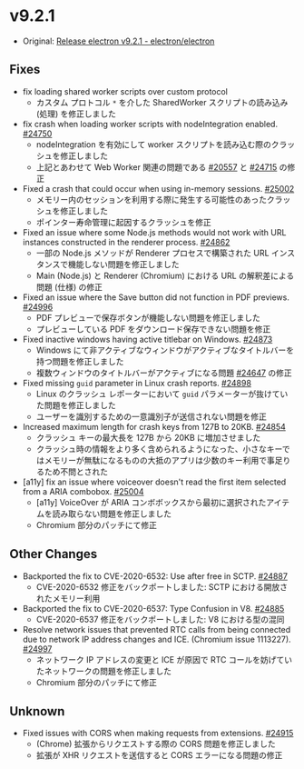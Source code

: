 # v9.2.1

- Original: [Release electron v9.2.1 - electron/electron](https://github.com/electron/electron/releases/tag/v9.2.1)

## Fixes

- fix loading shared worker scripts over custom protocol
  - カスタム プロトコル `*` を介した SharedWorker スクリプトの読み込み (処理) を修正しました
- fix crash when loading worker scripts with nodeIntegration enabled. [#24750](https://github.com/electron/electron/pull/24750)
  - nodeIntegration を有効にして worker スクリプトを読み込む際のクラッシュを修正しました
  - 上記とあわせて Web Worker 関連の問題である [#20557](https://github.com/electron/electron/issues/20557) と [#24715](https://github.com/electron/electron/issues/24715) の修正
- Fixed a crash that could occur when using in-memory sessions. [#25002](https://github.com/electron/electron/pull/25002)
  - メモリー内のセッションを利用する際に発生する可能性のあったクラッシュを修正しました
  - ポインター寿命管理に起因するクラッシュを修正
- Fixed an issue where some Node.js methods would not work with URL instances constructed in the renderer process. [#24862](https://github.com/electron/electron/pull/24862)
  - 一部の Node.js メソッドが Renderer プロセスで構築された URL インスタンスで機能しない問題を修正しました
  - Main (Node.js) と Renderer (Chromium) における URL の解釈差による問題 (仕様) の修正
- Fixed an issue where the Save button did not function in PDF previews. [#24996](https://github.com/electron/electron/pull/24996)
  - PDF プレビューで保存ボタンが機能しない問題を修正しました
  - プレビューしている PDF をダウンロード保存できない問題を修正
- Fixed inactive windows having active titlebar on Windows. [#24873](https://github.com/electron/electron/pull/24873)
  - Windows にて非アクティブなウィンドウがアクティブなタイトルバーを持つ問題を修正しました
  - 複数ウィンドウのタイトルバーがアクティブになる問題 [#24647](https://github.com/electron/electron/issues/24647) の修正
- Fixed missing `guid` parameter in Linux crash reports. [#24898](https://github.com/electron/electron/pull/24898)
  - Linux のクラッシュ レポーターにおいて `guid` パラメーターが抜けていた問題を修正しました
  - ユーザーを識別するための一意識別子が送信されない問題を修正
- Increased maximum length for crash keys from 127B to 20KB. [#24854](https://github.com/electron/electron/pull/24854)
  - クラッシュ キーの最大長を 127B から 20KB に増加させました
  - クラッシュ時の情報をより多く含められるようになった、小さなキーではメモリーが無駄になるものの大抵のアプリは少数のキー利用で事足りるため不問とされた
- [a11y] fix an issue where voiceover doesn't read the first item selected from a ARIA combobox. [#25004](https://github.com/electron/electron/pull/25004)
  - [a11y] VoiceOver が ARIA コンボボックスから最初に選択されたアイテムを読み取らない問題を修正しました
  - Chromium 部分のパッチにて修正

## Other Changes

- Backported the fix to CVE-2020-6532: Use after free in SCTP. [#24887](https://github.com/electron/electron/pull/24887)
  - CVE-2020-6532 修正をバックポートしました: SCTP における開放されたメモリー利用
- Backported the fix to CVE-2020-6537: Type Confusion in V8. [#24885](https://github.com/electron/electron/pull/24885)
  - CVE-2020-6537 修正をバックポートしました: V8 における型の混同
- Resolve network issues that prevented RTC calls from being connected due to network IP address changes and ICE. (Chromium issue 1113227). [#24997](https://github.com/electron/electron/pull/24997)
  - ネットワーク IP アドレスの変更と ICE が原因で RTC コールを妨げていたネットワークの問題を修正しました
  - Chromium 部分のパッチにて修正

## Unknown

- Fixed issues with CORS when making requests from extensions. [#24915](https://github.com/electron/electron/pull/24915)
  - (Chrome) 拡張からリクエストする際の CORS 問題を修正しました
  - 拡張が XHR リクエストを送信すると CORS エラーになる問題の修正
